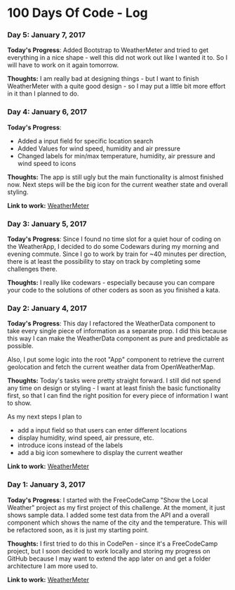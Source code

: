 # 100 Days Of Code - Log

### Day 5: January 7, 2017
    
**Today's Progress**: 
Added Bootstrap to WeatherMeter and tried to get everything in a nice shape - well this did not work out like I
wanted it to. So I will have to work on it again tomorrow. 

**Thoughts:** I am really bad at designing things - but I want to finish WeatherMeter with a quite good design - 
 so I may put a little bit more effort in it than I planned to do. 

### Day 4: January 6, 2017
    
**Today's Progress**: 
* Added a input field for specific location search
* Added Values for wind speed, humidity and air pressure
* Changed labels for min/max temperature, humidity, air pressure and wind speed to icons

**Thoughts:** The app is still ugly but the main functionality is almost finished now. Next steps will be 
the big icon for the current weather state and overall styling. 

**Link to work:** [WeatherMeter](https://github.com/areiterer/react-weathermeter)

### Day 3: January 5, 2017
    
**Today's Progress**: 
Since I found no time slot for a quiet hour of coding on the WeatherApp, I decided to do some Codewars during my 
morning and evening commute. Since I go to work by train for ~40 minutes per direction, there is at least the possibility
to stay on track by completing some challenges there.

**Thoughts:** I really like codewars - especially because you can compare your code to the solutions of other coders as 
soon as you finished a kata.
 

### Day 2: January 4, 2017

**Today's Progress**: 
This day I refactored the WeatherData component to take every single piece of information as a separate prop.
I did this because this way I can make the WeatherData component as pure and predictable as possible.

Also, I put some logic into the root "App" component to retrieve the current geolocation and fetch the current weather 
data from OpenWeatherMap.

**Thoughts:** Today's tasks were pretty straight forward. I still did not spend any time on design or styling - I want at least finish the basic functionality
first, so that I can find the right position for every piece of information I want to show.

As my next steps I plan to 
* add a input field so that users can enter different locations
* display humidity, wind speed, air pressure, etc.
* introduce icons instead of the labels
* add a big icon somewhere to display the current weather

**Link to work:** [WeatherMeter](https://github.com/areiterer/react-weathermeter)

### Day 1: January 3, 2017

**Today's Progress**: 
I started with the FreeCodeCamp "Show the Local Weather" project as my first project of this challenge.
At the moment, it just shows sample data. I added some test data from the API and a overall component which shows the 
name of the city and the temperature.
This will be refactored soon, as it is just my starting point.

**Thoughts:** I first tried to do this in CodePen - since it's a FreeCodeCamp project, but I soon decided to work locally 
and storing my progress on GitHub because I may want to extend the app later on and get a folder architecture I am more used to.

**Link to work:** [WeatherMeter](https://github.com/areiterer/react-weathermeter)



